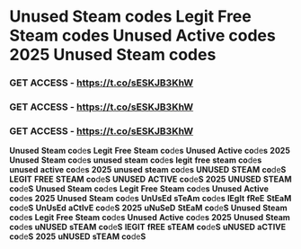# <strong>Unused</strong> <strong>Steam</strong> <strong>co</strong>de<strong>s</strong> <strong>Legit</strong> <strong>Free</strong> <strong>Steam</strong> <strong>co</strong>de<strong>s</strong> <strong>Unused</strong> <strong>Active</strong> <strong>co</strong>de<strong>s</strong> <strong>2025</strong> <strong>Unused</strong> <strong>Steam</strong> <strong>co</strong>de<strong>s</strong>

### <strong>GET</strong> <strong>ACCESS</strong> <strong>-</strong> <strong>https://t.co/sESKJB3KhW</strong>

### <strong>GET</strong> <strong>ACCESS</strong> <strong>-</strong> <strong>https://t.co/sESKJB3KhW</strong>

### <strong>GET</strong> <strong>ACCESS</strong> <strong>-</strong> <strong>https://t.co/sESKJB3KhW</strong>

<strong>Unused</strong> <strong>Steam</strong> <strong>co</strong>de<strong>s</strong> <strong>Legit</strong> <strong>Free</strong> <strong>Steam</strong> <strong>co</strong>de<strong>s</strong> <strong>Unused</strong> <strong>Active</strong> <strong>co</strong>de<strong>s</strong> <strong>2025</strong> <strong>Unused</strong> <strong>Steam</strong> <strong>co</strong>de<strong>s</strong> <strong>unused</strong> <strong>steam</strong> <strong>co</strong>de<strong>s</strong> <strong>legit</strong> <strong>free</strong> <strong>steam</strong> <strong>co</strong>de<strong>s</strong> <strong>unused</strong> <strong>active</strong> <strong>co</strong>de<strong>s</strong> <strong>2025</strong> <strong>unused</strong> <strong>steam</strong> <strong>co</strong>de<strong>s</strong> <strong>UNUSED</strong> <strong>STEAM</strong> <strong>co</strong>de<strong>S</strong> <strong>LEGIT</strong> <strong>FREE</strong> <strong>STEAM</strong> <strong>co</strong>de<strong>S</strong> <strong>UNUSED</strong> <strong>ACTIVE</strong> <strong>co</strong>de<strong>S</strong> <strong>2025</strong> <strong>UNUSED</strong> <strong>STEAM</strong> <strong>co</strong>de<strong>S</strong> <strong>Unused</strong> <strong>Steam</strong> <strong>co</strong>de<strong>s</strong> <strong>Legit</strong> <strong>Free</strong> <strong>Steam</strong> <strong>co</strong>de<strong>s</strong> <strong>Unused</strong> <strong>Active</strong> <strong>co</strong>de<strong>s</strong> <strong>2025</strong> <strong>Unused</strong> <strong>Steam</strong> <strong>co</strong>de<strong>s</strong> <strong>UnUsEd</strong> <strong>sTeAm</strong> <strong>co</strong>de<strong>s</strong> <strong>lEgIt</strong> <strong>fReE</strong> <strong>StEaM</strong> <strong>co</strong>de<strong>S</strong> <strong>UnUsEd</strong> <strong>aCtIvE</strong> <strong>co</strong>de<strong>S</strong> <strong>2025</strong> <strong>uNuSeD</strong> <strong>StEaM</strong> <strong>co</strong>de<strong>S</strong> <strong>Unused</strong> <strong>Steam</strong> <strong>co</strong>de<strong>s</strong> <strong>Legit</strong> <strong>Free</strong> <strong>Steam</strong> <strong>co</strong>de<strong>s</strong> <strong>Unused</strong> <strong>Active</strong> <strong>co</strong>de<strong>s</strong> <strong>2025</strong> <strong>Unused</strong> <strong>Steam</strong> <strong>co</strong>de<strong>s</strong> <strong>uNUSED</strong> <strong>sTEAM</strong> <strong>co</strong>de<strong>S</strong> <strong>lEGIT</strong> <strong>fREE</strong> <strong>sTEAM</strong> <strong>co</strong>de<strong>S</strong> <strong>uNUSED</strong> <strong>aCTIVE</strong> <strong>co</strong>de<strong>S</strong> <strong>2025</strong> <strong>uNUSED</strong> <strong>sTEAM</strong> <strong>co</strong>de<strong>S</strong>